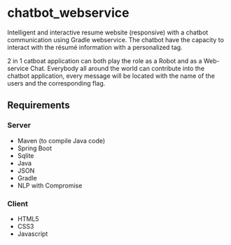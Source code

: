 # chatbot_webservice
Intelligent and interactive resume website (responsive) with a chatbot communication using Gradle webservice. The chatbot have the capacity to interact with the résumé information with a personalized tag. 

2 in 1 catboat application can both play the role as a Robot and as a Web-service Chat. Everybody all around the world can contribute into the chatbot application, every message will be located with the name of the users and the corresponding flag.

## Requirements
### Server
- Maven (to compile Java code)
- Spring Boot
- Sqlite
- Java
- JSON
- Gradle
- NLP with Compromise

### Client
- HTML5
- CSS3
- Javascript
